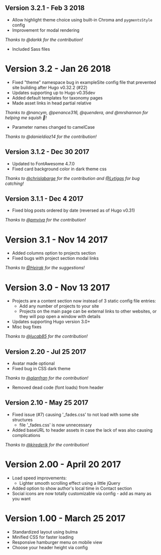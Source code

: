 ## Version 3.2.1 - Feb 3 2018

- Allow highlight theme choice using built-in Chroma and `pygmentsStyle` config
- Improvement for modal rendering

*Thanks to @darkk for the contribution!*

- Included Sass files

# Version 3.2 - Jan 26 2018

- Fixed "theme" namespace bug in exampleSite config file that prevented site building after Hugo v0.32.2 (#22)
- Updates supporting up to Hugo v0.35dev
- Added default templates for taxonomy pages
- Made asset links in head partial relative

*Thanks to @nancym, @penance316, @quendera, and @mrshannon for helping me squish 🐞!*

- Parameter names changed to camelCase

*Thanks to @danieldiaz14 for the contribution!*

## Version 3.1.2 - Dec 30 2017

- Updated to FontAwesome 4.7.0
- Fixed card background color in dark theme css

*Thanks to [@chrislabarge](https://github.com/chrislabarge) for the contribution and [@Lytigas](https://github.com/Lytigas) for bug catching!*

## Version 3.1.1 - Dec 4 2017

- Fixed blog posts ordered by date (reversed as of Hugo v0.31)

*Thanks to [@pmviva](https://github.com/pmviva) for the contribution!*

# Version 3.1 - Nov 14 2017

- Added columns option to projects section
- Fixed bugs with project section modal links

*Thanks to [@Heirak](https://github.com/Heirak) for the suggestions!*

# Version 3.0 - Nov 13 2017

- Projects are a content section now instead of 3 static config file entries:
  - Add any number of projects to your site
  - Projects on the main page can be external links to other websites, or they will pop open a window with details
- Updates supporting Hugo version 3.0+
- Misc bug fixes

*Thanks to [@lucab85](https://github.com/lucab85) for the contribution!*

## Version 2.20 - Jul 25 2017

- Avatar made optional
- Fixed bug in CSS dark theme

*Thanks to [@alanfran](https://github.com/alanfran) for the contribution!*

- Removed dead code (font loads) from header

## Version 2.10 - May 25 2017

- Fixed issue (#7) causing '_fades.css' to not load with some site structures
  - file '_fades.css' is now unnecessary
- Added baseURL to header assets in case the lack of was also causing complications

*Thanks to [@kirederik](https://github.com/kirederik) for the contribution!*

# Version 2.00 - April 20 2017

- Load speed improvements:
  - Lighter smooth scrolling effect using a little jQuery
- Added option to show author's local time in Contact section
- Social icons are now totally customizable via config - add as many as you want

# Version 1.00 - March 25 2017

- Standardized layout using bulma
- Minified CSS for faster loading
- Responsive hamburger menu on mobile view
- Choose your header height via config
